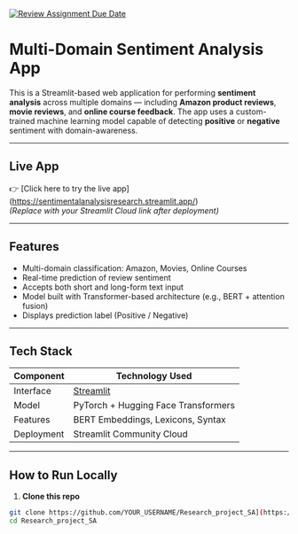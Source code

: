[![Review Assignment Due Date](https://classroom.github.com/assets/deadline-readme-button-22041afd0340ce965d47ae6ef1cefeee28c7c493a6346c4f15d667ab976d596c.svg)](https://classroom.github.com/a/wMT7A0Ki)
# Multi-Domain Sentiment Analysis App

This is a Streamlit-based web application for performing **sentiment analysis** across multiple domains — including **Amazon product reviews**, **movie reviews**, and **online course feedback**. The app uses a custom-trained machine learning model capable of detecting **positive** or **negative** sentiment with domain-awareness.

---

##  Live App

👉 [Click here to try the live app] (https://sentimentalanalysisresearch.streamlit.app/)  
_(Replace with your Streamlit Cloud link after deployment)_

---

##  Features

- Multi-domain classification: Amazon, Movies, Online Courses
- Real-time prediction of review sentiment
- Accepts both short and long-form text input
- Model built with Transformer-based architecture (e.g., BERT + attention fusion)
- Displays prediction label (Positive / Negative)

---

##  Tech Stack

| Component     | Technology Used                      |
|---------------|--------------------------------------|
| Interface     | [Streamlit](https://streamlit.io)    |
| Model         | PyTorch + Hugging Face Transformers |
| Features      | BERT Embeddings, Lexicons, Syntax    |
| Deployment    | Streamlit Community Cloud            |

---

## How to Run Locally

1. **Clone this repo**

```bash
git clone https://github.com/YOUR_USERNAME/Research_project_SA](https://github.com/Kavindya-Wijayashantha/Research_SA1.git
cd Research_project_SA
